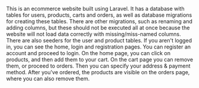This is an ecommerce website built using Laravel. It has a database with tables for users, products, carts and orders, as well as database migrations for creating these tables. There are other migrations, such as renaming and adding columns, but these should not be executed all at once because the website will not load data correctly with missing/miss-named columns. There are also seeders for the user and product tables.
If you aren't logged in, you can see the home, login and registration pages. You can register an account and proceed to login. On the home page, you can click on products, and then add them to your cart. On the cart page you can remove them, or proceed to orders. Then you can specify your address & payment method. After you've ordered, the products are visible on the orders page, where you can also remove them.
